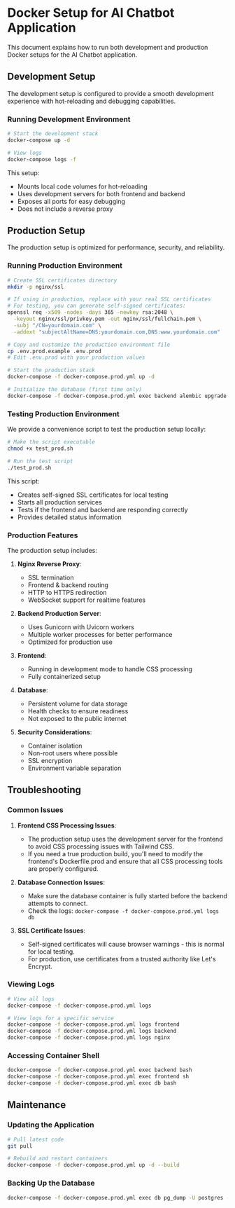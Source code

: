 # Docker Setup for AI Chatbot Application

This document explains how to run both development and production Docker setups for the AI Chatbot application.

## Development Setup

The development setup is configured to provide a smooth development experience with hot-reloading and debugging capabilities.

### Running Development Environment

```bash
# Start the development stack
docker-compose up -d

# View logs
docker-compose logs -f
```

This setup:
- Mounts local code volumes for hot-reloading
- Uses development servers for both frontend and backend
- Exposes all ports for easy debugging
- Does not include a reverse proxy

## Production Setup

The production setup is optimized for performance, security, and reliability.

### Running Production Environment

```bash
# Create SSL certificates directory
mkdir -p nginx/ssl

# If using in production, replace with your real SSL certificates
# For testing, you can generate self-signed certificates:
openssl req -x509 -nodes -days 365 -newkey rsa:2048 \
  -keyout nginx/ssl/privkey.pem -out nginx/ssl/fullchain.pem \
  -subj "/CN=yourdomain.com" \
  -addext "subjectAltName=DNS:yourdomain.com,DNS:www.yourdomain.com"

# Copy and customize the production environment file
cp .env.prod.example .env.prod
# Edit .env.prod with your production values

# Start the production stack
docker-compose -f docker-compose.prod.yml up -d

# Initialize the database (first time only)
docker-compose -f docker-compose.prod.yml exec backend alembic upgrade head
```

### Testing Production Environment

We provide a convenience script to test the production setup locally:

```bash
# Make the script executable
chmod +x test_prod.sh

# Run the test script
./test_prod.sh
```

This script:
- Creates self-signed SSL certificates for local testing
- Starts all production services
- Tests if the frontend and backend are responding correctly
- Provides detailed status information

### Production Features

The production setup includes:

1. **Nginx Reverse Proxy**:
   - SSL termination
   - Frontend & backend routing
   - HTTP to HTTPS redirection
   - WebSocket support for realtime features

2. **Backend Production Server**:
   - Uses Gunicorn with Uvicorn workers
   - Multiple worker processes for better performance
   - Optimized for production use

3. **Frontend**:
   - Running in development mode to handle CSS processing
   - Fully containerized setup

4. **Database**:
   - Persistent volume for data storage
   - Health checks to ensure readiness
   - Not exposed to the public internet

5. **Security Considerations**:
   - Container isolation
   - Non-root users where possible
   - SSL encryption
   - Environment variable separation

## Troubleshooting

### Common Issues

1. **Frontend CSS Processing Issues**:
   - The production setup uses the development server for the frontend to avoid CSS processing issues with Tailwind CSS.
   - If you need a true production build, you'll need to modify the frontend's Dockerfile.prod and ensure that all CSS processing tools are properly configured.

2. **Database Connection Issues**:
   - Make sure the database container is fully started before the backend attempts to connect.
   - Check the logs: `docker-compose -f docker-compose.prod.yml logs db`

3. **SSL Certificate Issues**:
   - Self-signed certificates will cause browser warnings - this is normal for local testing.
   - For production, use certificates from a trusted authority like Let's Encrypt.

### Viewing Logs

```bash
# View all logs
docker-compose -f docker-compose.prod.yml logs

# View logs for a specific service
docker-compose -f docker-compose.prod.yml logs frontend
docker-compose -f docker-compose.prod.yml logs backend
docker-compose -f docker-compose.prod.yml logs nginx
```

### Accessing Container Shell

```bash
docker-compose -f docker-compose.prod.yml exec backend bash
docker-compose -f docker-compose.prod.yml exec frontend sh
docker-compose -f docker-compose.prod.yml exec db bash
```

## Maintenance

### Updating the Application

```bash
# Pull latest code
git pull

# Rebuild and restart containers
docker-compose -f docker-compose.prod.yml up -d --build
```

### Backing Up the Database

```bash
docker-compose -f docker-compose.prod.yml exec db pg_dump -U postgres -d ai_chatbot > backup_$(date +%Y%m%d).sql
``` 